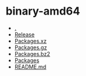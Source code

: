 binary-amd64
========================

- [.](.)
- [Release](Release)
- [Packages.xz](Packages.xz)
- [Packages.gz](Packages.gz)
- [Packages.bz2](Packages.bz2)
- [Packages](Packages)
- [README.md](README.md)
